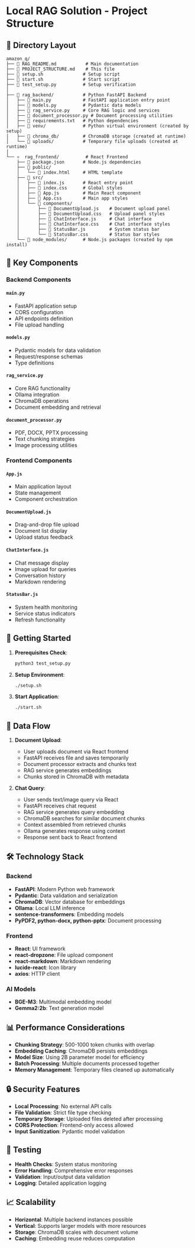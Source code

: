 # Local RAG Solution - Project Structure

## 📁 Directory Layout

```
amazon_q/
├── 📄 RAG_README.md           # Main documentation
├── 📄 PROJECT_STRUCTURE.md    # This file
├── 🔧 setup.sh               # Setup script
├── 🚀 start.sh               # Start script  
├── 🧪 test_setup.py          # Setup verification
│
├── 🐍 rag_backend/           # Python FastAPI Backend
│   ├── 📄 main.py            # FastAPI application entry point
│   ├── 📄 models.py          # Pydantic data models
│   ├── 📄 rag_service.py     # Core RAG logic and services
│   ├── 📄 document_processor.py # Document processing utilities
│   ├── 📄 requirements.txt   # Python dependencies
│   ├── 📁 venv/              # Python virtual environment (created by setup)
│   ├── 📁 chroma_db/         # ChromaDB storage (created at runtime)
│   └── 📁 uploads/           # Temporary file uploads (created at runtime)
│
└── ⚛️  rag_frontend/          # React Frontend
    ├── 📄 package.json       # Node.js dependencies
    ├── 📁 public/
    │   └── 📄 index.html     # HTML template
    ├── 📁 src/
    │   ├── 📄 index.js       # React entry point
    │   ├── 📄 index.css      # Global styles
    │   ├── 📄 App.js         # Main React component
    │   ├── 📄 App.css        # Main app styles
    │   └── 📁 components/
    │       ├── 📄 DocumentUpload.js    # Document upload panel
    │       ├── 📄 DocumentUpload.css   # Upload panel styles
    │       ├── 📄 ChatInterface.js     # Chat interface
    │       ├── 📄 ChatInterface.css    # Chat interface styles
    │       ├── 📄 StatusBar.js         # System status bar
    │       └── 📄 StatusBar.css        # Status bar styles
    └── 📁 node_modules/      # Node.js packages (created by npm install)
```

## 🔧 Key Components

### Backend Components

#### `main.py`
- FastAPI application setup
- CORS configuration
- API endpoints definition
- File upload handling

#### `models.py`
- Pydantic models for data validation
- Request/response schemas
- Type definitions

#### `rag_service.py`
- Core RAG functionality
- Ollama integration
- ChromaDB operations
- Document embedding and retrieval

#### `document_processor.py`
- PDF, DOCX, PPTX processing
- Text chunking strategies
- Image processing utilities

### Frontend Components

#### `App.js`
- Main application layout
- State management
- Component orchestration

#### `DocumentUpload.js`
- Drag-and-drop file upload
- Document list display
- Upload status feedback

#### `ChatInterface.js`
- Chat message display
- Image upload for queries
- Conversation history
- Markdown rendering

#### `StatusBar.js`
- System health monitoring
- Service status indicators
- Refresh functionality

## 🚀 Getting Started

1. **Prerequisites Check**:
   ```bash
   python3 test_setup.py
   ```

2. **Setup Environment**:
   ```bash
   ./setup.sh
   ```

3. **Start Application**:
   ```bash
   ./start.sh
   ```

## 🔄 Data Flow

1. **Document Upload**:
   - User uploads document via React frontend
   - FastAPI receives file and saves temporarily
   - Document processor extracts and chunks text
   - RAG service generates embeddings
   - Chunks stored in ChromaDB with metadata

2. **Chat Query**:
   - User sends text/image query via React
   - FastAPI receives chat request
   - RAG service generates query embedding
   - ChromaDB searches for similar document chunks
   - Context assembled from retrieved chunks
   - Ollama generates response using context
   - Response sent back to React frontend

## 🛠 Technology Stack

### Backend
- **FastAPI**: Modern Python web framework
- **Pydantic**: Data validation and serialization
- **ChromaDB**: Vector database for embeddings
- **Ollama**: Local LLM inference
- **sentence-transformers**: Embedding models
- **PyPDF2, python-docx, python-pptx**: Document processing

### Frontend
- **React**: UI framework
- **react-dropzone**: File upload component
- **react-markdown**: Markdown rendering
- **lucide-react**: Icon library
- **axios**: HTTP client

### AI Models
- **BGE-M3**: Multimodal embedding model
- **Gemma2:2b**: Text generation model

## 📊 Performance Considerations

- **Chunking Strategy**: 500-1000 token chunks with overlap
- **Embedding Caching**: ChromaDB persists embeddings
- **Model Size**: Using 2B parameter model for efficiency
- **Batch Processing**: Multiple documents processed together
- **Memory Management**: Temporary files cleaned up automatically

## 🔒 Security Features

- **Local Processing**: No external API calls
- **File Validation**: Strict file type checking
- **Temporary Storage**: Uploaded files deleted after processing
- **CORS Protection**: Frontend-only access allowed
- **Input Sanitization**: Pydantic model validation

## 🧪 Testing

- **Health Checks**: System status monitoring
- **Error Handling**: Comprehensive error responses
- **Validation**: Input/output data validation
- **Logging**: Detailed application logging

## 📈 Scalability

- **Horizontal**: Multiple backend instances possible
- **Vertical**: Supports larger models with more resources
- **Storage**: ChromaDB scales with document volume
- **Caching**: Embedding reuse reduces computation
